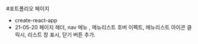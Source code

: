 #포트폴리오 페이지
- create-react-app
- 21-05-20 페이지 헤더, nav 메뉴 , 메뉴리스트 호버 이펙트, 메뉴리스트 아이콘 클릭시, 리스트 창 표시, 닫기 버튼 추가.
